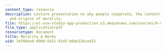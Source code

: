 ```yaml
---
content_type: resource
description: Lecture presentation on why people cooperate, the content, implementation,
  and origins of morality.
file: https://ol-ocw-studio-app-production.s3.amazonaws.com/courses/9-916-special-topics-social-animals-fall-2009/3ef86ee4d98d542191d3b68e126ce425_MIT9_916F09_lec03.pdf
file_type: application/pdf
resourcetype: Document
title: Morality & Norms
uid: 3ef86ee4-d98d-5421-91d3-b68e126ce425
---
```

